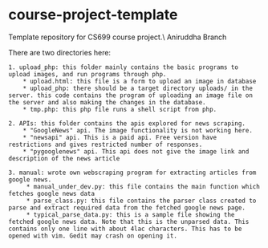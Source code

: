 # course-project-template
Template repository for CS699 course project.\\
Aniruddha Branch

There are two directories here:  
  
	1. upload_php: this folder mainly contains the basic programs to upload images, and run programs through php.
		* upload.html: this file is a form to upload an image in database
		* upload_php: there should be a target directory uploads/ in the server. this code contains the program of uploading an image file on the server and also making the changes in the database.
		* tmp.php: this php file runs a shell script from php.
	
	2. APIs: this folder contains the apis explored for news scraping.
		* "GoogleNews" api. The image functionality is not working here.
		* "newsapi" api. This is a paid api. Free version have restrictions and gives restricted number of responses.
		* "pygooglenews" api. This api does not give the image link and description of the news article
		
	3. manual: wrote own webscraping program for extracting articles from google news.
		 * manual_under_dev.py: this file contains the main function which fetches google news data
		 * parse_class.py: this file contains the parser class created to parse and extract required data from the fetched google news page.
		 * typical_parse_data.py: this is a sample file showing the fetched google news data. Note that this is the unparsed data. This contains only one line with about 4lac characters. This has to be opened with vim. Gedit may crash on opening it.
